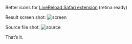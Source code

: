 Better icons for [LiveReload Safari extension](https://github.com/mockko/livereload/) (retina ready)

Result screen shot:
![screen](https://raw.github.com/pepelsbey/livereload-icons/master/screen.jpg)

Source file shot:
![source](https://raw.github.com/pepelsbey/livereload-icons/master/source.jpg)

That’s it.